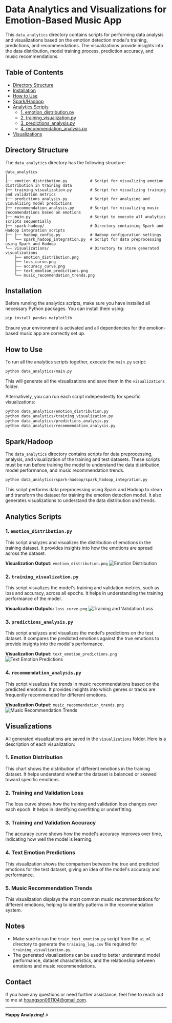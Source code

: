 # Data Analytics and Visualizations for Emotion-Based Music App

This `data_analytics` directory contains scripts for performing data analysis and visualizations based on the emotion detection model's training, predictions, and recommendations. The visualizations provide insights into the data distribution, model training process, prediction accuracy, and music recommendations.

## Table of Contents

- [Directory Structure](#directory-structure)
- [Installation](#installation)
- [How to Use](#how-to-use)
- [Spark/Hadoop](#sparkhadoop)
- [Analytics Scripts](#analytics-scripts)
  - [1. emotion_distribution.py](#1-emotion_distributionpy)
  - [2. training_visualization.py](#2-training_visualizationpy)
  - [3. predictions_analysis.py](#3-predictions_analysispy)
  - [4. recommendation_analysis.py](#4-recommendation_analysispy)
- [Visualizations](#visualizations)

## Directory Structure

The `data_analytics` directory has the following structure:

```
data_analytics
│
├── emotion_distribution.py          # Script for visualizing emotion distribution in training data
├── training_visualization.py        # Script for visualizing training and validation metrics
├── predictions_analysis.py          # Script for analyzing and visualizing model predictions
├── recommendation_analysis.py       # Script for visualizing music recommendations based on emotions
├── main.py                          # Script to execute all analytics scripts sequentially
├── spark-hadoop/                    # Directory containing Spark and Hadoop integration scripts
├── ├── hadoop_config.py             # Hadoop configuration settings
│   └── spark_hadoop_integration.py  # Script for data preprocessing using Spark and Hadoop
└── visualizations/                  # Directory to store generated visualizations
    ├── emotion_distribution.png
    ├── loss_curve.png
    ├── accuracy_curve.png
    ├── text_emotion_predictions.png
    └── music_recommendation_trends.png
```

## Installation

Before running the analytics scripts, make sure you have installed all necessary Python packages. You can install them using:

```bash
pip install pandas matplotlib
```

Ensure your environment is activated and all dependencies for the emotion-based music app are correctly set up.

## How to Use

To run all the analytics scripts together, execute the `main.py` script:

```bash
python data_analytics/main.py
```

This will generate all the visualizations and save them in the `visualizations` folder.

Alternatively, you can run each script independently for specific visualizations:
```bash
python data_analytics/emotion_distribution.py
python data_analytics/training_visualization.py
python data_analytics/predictions_analysis.py
python data_analytics/recommendation_analysis.py
```

## Spark/Hadoop

The `data_analytics` directory contains scripts for data preprocessing, analysis, and visualization of the training and test datasets. These scripts must be run before training the model to understand the data distribution, model performance, and music recommendation trends.

```bash
python data_analytics/spark-hadoop/spark_hadoop_integration.py
```

This script performs data preprocessing using Spark and Hadoop to clean and transform the dataset for training the emotion detection model. It also generates visualizations to understand the data distribution and trends.

## Analytics Scripts

### 1. `emotion_distribution.py`

This script analyzes and visualizes the distribution of emotions in the training dataset. It provides insights into how the emotions are spread across the dataset.

**Visualization Output:** `emotion_distribution.png`
![Emotion Distribution](visualizations/emotion_distribution.png)

### 2. `training_visualization.py`

This script visualizes the model's training and validation metrics, such as loss and accuracy, across all epochs. It helps in understanding the training performance of the model.

**Visualization Outputs:** `loss_curve.png`
  ![Training and Validation Loss](visualizations/loss_curve.png)

### 3. `predictions_analysis.py`

This script analyzes and visualizes the model's predictions on the test dataset. It compares the predicted emotions against the true emotions to provide insights into the model's performance.

**Visualization Output:** `text_emotion_predictions.png`
![Text Emotion Predictions](visualizations/text_emotion_predictions.png)

### 4. `recommendation_analysis.py`

This script visualizes the trends in music recommendations based on the predicted emotions. It provides insights into which genres or tracks are frequently recommended for different emotions.

**Visualization Output:** `music_recommendation_trends.png`
![Music Recommendation Trends](visualizations/music_recommendation_trends.png)

## Visualizations

All generated visualizations are saved in the `visualizations` folder. Here is a description of each visualization:

### 1. Emotion Distribution
This chart shows the distribution of different emotions in the training dataset. It helps understand whether the dataset is balanced or skewed toward specific emotions.

### 2. Training and Validation Loss
The loss curve shows how the training and validation loss changes over each epoch. It helps in identifying overfitting or underfitting.

### 3. Training and Validation Accuracy
The accuracy curve shows how the model's accuracy improves over time, indicating how well the model is learning.

### 4. Text Emotion Predictions
This visualization shows the comparison between the true and predicted emotions for the test dataset, giving an idea of the model's accuracy and performance.

### 5. Music Recommendation Trends
This visualization displays the most common music recommendations for different emotions, helping to identify patterns in the recommendation system.

## Notes

- Make sure to run the `train_text_emotion.py` script from the `ai_ml` directory to generate the `training_log.csv` file required for `training_visualization.py`.
- The generated visualizations can be used to better understand model performance, dataset characteristics, and the relationship between emotions and music recommendations.

## Contact

If you have any questions or need further assistance, feel free to reach out to me at [hoangson091104@gmail.com](mailto:hoangson091104@gmail.com).

---

**Happy Analyzing! 🎶**
